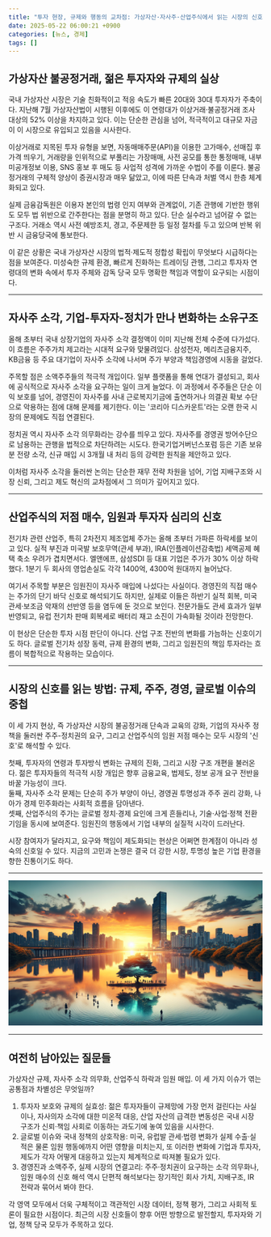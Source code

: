 ```yaml
---
title: "투자 현장, 규제와 행동의 교차점: 가상자산·자사주·산업주식에서 읽는 시장의 신호"
date: 2025-05-22 06:00:21 +0900
categories: [뉴스, 경제]
tags: []
---
```


## 가상자산 불공정거래, 젊은 투자자와 규제의 실상

국내 가상자산 시장은 기술 친화적이고 적응 속도가 빠른 20대와 30대 투자자가 주축이다. 지난해 7월 가상자산법이 시행된 이후에도 이 연령대가 이상거래·불공정거래 조사 대상의 52% 이상을 차지하고 있다. 이는 단순한 관심을 넘어, 적극적이고 대규모 자금이 이 시장으로 유입되고 있음을 시사한다.

이상거래로 지목된 투자 유형을 보면, 자동매매주문(API)을 이용한 고가매수, 선매집 후 가격 띄우기, 거래량을 인위적으로 부풀리는 가장매매, 사전 공모를 통한 통정매매, 내부 미공개정보 이용, SNS 홍보 후 매도 등 사업적 성격에 가까운 수법이 주를 이룬다. 불공정거래의 구체적 양상이 증권시장과 매우 닮았고, 이에 따른 단속과 처벌 역시 한층 체계화되고 있다.

실제 금융감독원은 이용자 본인의 법령 인지 여부와 관계없이, 기존 관행에 기반한 행위도 모두 법 위반으로 간주한다는 점을 분명히 하고 있다. 단순 실수라고 넘어갈 수 없는 구조다. 거래소 역시 사전 예방조치, 경고, 주문제한 등 일정 절차를 두고 있으며 반복 위반 시 금융당국에 통보한다.

이 같은 상황은 국내 가상자산 시장의 법적·제도적 정합성 확립이 무엇보다 시급하다는 점을 보여준다. 미성숙한 규제 환경, 빠르게 진화하는 트레이딩 관행, 그리고 투자자 연령대의 변화 속에서 투자 주체와 감독 당국 모두 명확한 책임과 역할이 요구되는 시점이다.

---

## 자사주 소각, 기업-투자자-정치가 만나 변화하는 소유구조

올해 초부터 국내 상장기업의 자사주 소각 결정액이 이미 지난해 전체 수준에 다가섰다. 이 흐름은 주주가치 제고라는 시대적 요구와 맞물려있다. 삼성전자, 메리츠금융지주, KB금융 등 주요 대기업이 자사주 소각에 나서며 주가 부양과 책임경영에 시동을 걸었다.

주목할 점은 소액주주들의 적극적 개입이다. 일부 플랫폼을 통해 연대가 결성되고, 회사에 공식적으로 자사주 소각을 요구하는 일이 크게 늘었다. 이 과정에서 주주들은 단순 이익 보호를 넘어, 경영진이 자사주를 사내 근로복지기금에 출연하거나 의결권 확보 수단으로 악용하는 점에 대해 문제를 제기한다. 이는 '코리아 디스카운트'라는 오랜 한국 시장의 문제에도 직접 연결된다.

정치권 역시 자사주 소각 의무화라는 강수를 띄우고 있다. 자사주를 경영권 방어수단으로 남용하는 관행을 법적으로 차단하려는 시도다. 한국기업거버넌스포럼 등은 기존 보유분 전량 소각, 신규 매입 시 3개월 내 처리 등의 강력한 원칙을 제안하고 있다.

이처럼 자사주 소각을 둘러싼 논의는 단순한 재무 전략 차원을 넘어, 기업 지배구조와 시장 신뢰, 그리고 제도 혁신의 교차점에서 그 의미가 깊어지고 있다.

---

## 산업주식의 저점 매수, 임원과 투자자 심리의 신호

전기차 관련 산업주, 특히 2차전지 제조업체 주가는 올해 초부터 가파른 하락세를 보이고 있다. 실적 부진과 미국발 보호무역(관세 부과), IRA(인플레이션감축법) 세액공제 혜택 축소 우려가 겹치면서다. 엘앤에프, 삼성SDI 등 대표 기업은 주가가 30% 이상 하락했다. 1분기 두 회사의 영업손실도 각각 1400억, 4300억 원대까지 늘어났다.

여기서 주목할 부분은 임원진이 자사주 매입에 나섰다는 사실이다. 경영진의 직접 매수는 주가의 단기 바닥 신호로 해석되기도 하지만, 실제로 이들은 하반기 실적 회복, 미국 관세·보조금 악재의 선반영 등을 염두에 둔 것으로 보인다. 전문가들도 관세 효과가 일부 반영되고, 유럽 전기차 판매 회복세로 배터리 재고 소진이 가속화될 것이라 전망한다.

이 현상은 단순한 투자 시점 판단이 아니다. 산업 구조 전반의 변화를 가늠하는 신호이기도 하다. 글로벌 전기차 성장 동력, 규제 환경의 변화, 그리고 임원진의 책임 투자라는 흐름이 복합적으로 작용하는 모습이다.

---

## 시장의 신호를 읽는 방법: 규제, 주주, 경영, 글로벌 이슈의 중첩

이 세 가지 현상, 즉 가상자산 시장의 불공정거래 단속과 교육의 강화, 기업의 자사주 정책을 둘러싼 주주-정치권의 요구, 그리고 산업주식의 임원 저점 매수는 모두 시장의 '신호'로 해석할 수 있다.

첫째, 투자자의 연령과 투자방식 변화는 규제의 진화, 그리고 시장 구조 개편을 불러온다. 젊은 투자자들의 적극적 시장 개입은 향후 금융교육, 법제도, 정보 공개 요구 전반을 바꿀 가능성이 크다.  
둘째, 자사주 소각 문제는 단순히 주가 부양이 아닌, 경영권 투명성과 주주 권리 강화, 나아가 경제 민주화라는 사회적 흐름을 담아낸다.  
셋째, 산업주식의 주가는 글로벌 정치·경제 요인에 크게 흔들리나, 기술·사업‧정책 전환기임을 동시에 보여준다. 임원진의 행동에서 기업 내부의 실질적 시각이 드러난다.

시장 참여자가 달라지고, 요구와 책임이 제도화되는 현상은 어쩌면 한계점이 아니라 성숙의 신호일 수 있다. 지금의 고민과 논쟁은 결국 더 강한 시장, 투명성 높은 기업 환경을 향한 진통이기도 하다.

---

![서울 여의도 고층 빌딩과 한적한 한강변의 일출 장면](assets/img/2025-05-21-a519c53b-9615-4b75-97ab-5be67fc8da6c/1747861273053.png)

---

## 여전히 남아있는 질문들

가상자산 규제, 자사주 소각 의무화, 산업주식 하락과 임원 매입. 이 세 가지 이슈가 엮는 공통점과 차별성은 무엇일까?  
1. 투자자 보호와 규제의 실효성: 젊은 투자자들이 규제망에 가장 먼저 걸린다는 사실이나, 자사의자 소각에 대한 미온적 대응, 산업 자산의 급격한 변동성은 국내 시장 구조가 신뢰·책임 사회로 이동하는 과도기에 놓여 있음을 시사한다.
2. 글로벌 이슈와 국내 정책의 상호작용: 미국, 유럽발 관세·법령 변화가 실제 수출·실적은 물론 임원 행동에까지 어떤 영향을 미치는지, 또 이러한 변화에 기업과 투자자, 제도가 각자 어떻게 대응하고 있는지 체계적으로 따져볼 필요가 있다.
3. 경영진과 소액주주, 실제 시장의 연결고리: 주주·정치권이 요구하는 소각 의무화나, 임원 매수의 신호 해석 역시 단편적 해석보다는 장기적인 회사 가치, 지배구조, IR 전략과 묶어서 봐야 한다.

각 영역 모두에서 더욱 구체적이고 객관적인 시장 데이터, 정책 평가, 그리고 사회적 토론이 필요한 시점이다. 최근의 시장 신호들이 향후 어떤 방향으로 발전할지, 투자자와 기업, 정책 당국 모두가 주목하고 있다.